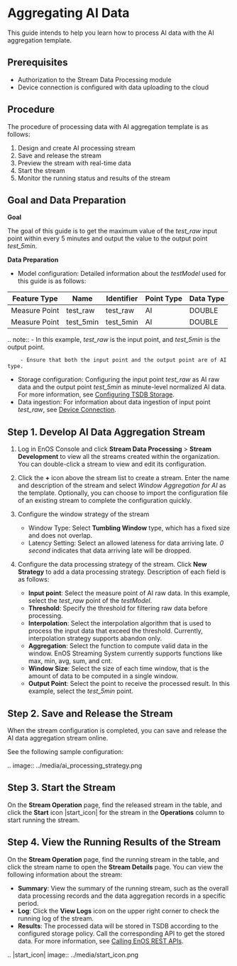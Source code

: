 # Aggregating AI Data
This guide intends to help you learn how to process AI data with the AI aggregation template.

## Prerequisites
- Authorization to the Stream Data Processing module
- Device connection is configured with data uploading to the cloud

## Procedure
The procedure of processing data with AI aggregation template is as follows:

1. Design and create AI processing stream
2. Save and release the stream
3. Preview the stream with real-time data
4. Start the stream
5. Monitor the running status and results of the stream

## Goal and Data Preparation
**Goal**

The goal of this guide is to get the maximum value of the *test_raw* input point within every 5 minutes and output the value to the output point *test_5min*.

**Data Preparation**

- Model configuration: Detailed information about the *testModel* used for this guide is as follows:

Feature Type|Name|Identifier|Point Type |Data Type
---|---|---|---|---
Measure Point	 | test_raw | test_raw |AI |DOUBLE
Measure Point	 | test_5min |test_5min |AI |DOUBLE

.. note:: - In this example, *test_raw* is the input point, and *test_5min* is the output point.

        - Ensure that both the input point and the output point are of AI type.


- Storage configuration: Configuring the input point *test_raw* as AI raw data and the output point *test_5min* as minute-level normalized AI data. For more information, see [Configuring TSDB Storage](https://www.envisioniot.com/docs/data-asset/en/latest/configuring_tsdb_storage.html).  
- Data ingestion: For information about data ingestion of input point *test_raw*, see [Device Connection](https://www.envisioniot.com/docs/device-connection/en/latest/quickstart/gettingstarted_device_connection.html).


## Step 1. Develop AI Data Aggregation Stream

1. Log in EnOS Console and click **Stream Data Processing** > **Stream Development** to view all the streams created within the organization. You can double-click a stream to view and edit its configuration.

2. Click the **+** icon above the stream list to create a stream. Enter the name and description of the stream and select *Window Aggregation for AI* as the template. Optionally, you can choose to import the configuration file of an existing stream to complete the configuration quickly.

3. Configure the window strategy of the stream

   - Window Type: Select **Tumbling Window** type, which has a fixed size and does not overlap.
   - Latency Setting: Select an allowed lateness for data arriving late. *0 second* indicates that data arriving late will be dropped.

4. Configure the data processing strategy of the stream. Click **New Strategy** to add a data processing strategy. Description of each field is as follows:

   - **Input point**: Select the measure point of AI raw data. In this example, select the *test_raw* point of the *testModel*.
   - **Threshold**: Specify the threshold for filtering raw data before processing.
   - **Interpolation**: Select the interpolation algorithm that is used to process the input data that exceed the threshold. Currently, interpolation strategy supports abandon only.
   - **Aggregation**: Select the function to compute valid data in the window. EnOS Streaming System currently supports functions like max, min, avg, sum, and cnt.
   - **Window Size**: Select the size of each time window, that is the amount of data to be computed in a single window.
   - **Output Point**: Select the point to receive the processed result. In this example, select the *test_5min* point.

## Step 2. Save and Release the Stream

When the stream configuration is completed, you can save and release the AI data aggregation stream online.

See the following sample configuration:

.. image:: ../media/ai_processing_strategy.png

## Step 3. Start the Stream

On the **Stream Operation** page, find the released stream in the table, and click the **Start** icon |start_icon| for the stream in the **Operations** column to start running the stream.

## Step 4. View the Running Results of the Stream

On the **Stream Operation** page, find the running stream in the table, and click the stream name to open the **Stream Details** page. You can view the following information about the stream:

- **Summary**: View the summary of the running stream, such as the overall data processing records and the data aggregation records in a specific period.
- **Log**: Click the **View Logs** icon on the upper right corner to check the running log of the stream.
- **Results**: The processed data will be stored in TSDB according to the configured storage policy. Call the corresponding API to get the stored data. For more information, see [Calling EnOS REST APIs](https://www.envisioniot.com/docs/app-development/en/latest/call_enos_api.html).

.. |start_icon| image:: ../media/start_icon.png

<!--end-->
